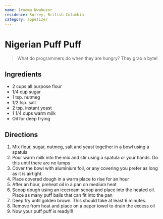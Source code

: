 ```yaml
---
name: Iruoma Nwabuzor
residence: Surrey, British Columbia
category: appetizer
---
```


# Nigerian Puff Puff

> What do programmers do when they are hungry? They grab a byte!

## Ingredients

- 2 cups all purpose flour
- 1/4 cup sugar
- 1 tsp. nutmeg
- 1/2 tsp. salt
- 2 tsp. instant yeast
- 1 1/4 cups warm milk
- Oil for deep frying

## Directions

1. Mix flour, sugar, nutmeg, salt and yeast together in a bowl using a spatula
2. Pour warm milk into the mix and stir using a spatula or your hands. Do this until there are no lumps
3. Cover the bowl with aluminium foil, or any covering you prefer as long as it is airtight
4. Place covered dough in a warm place to rise for an hour
4. After an hour, preheat oil in a pan on medium heat
5. Scoop dough using an icecream scoop and place into the heated oil. Place as many puff balls that can fit into the pan
6. Deep fry until golden brown. This should take at least 6 minutes. 
7. Remove from heat and place on a paper towel to drain the excess oil
8. Now your puff puff is ready!!!